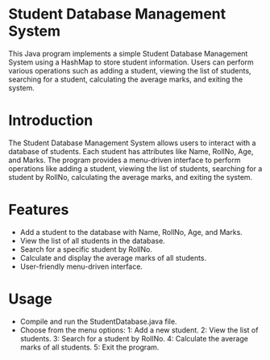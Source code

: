 # Student Database Management System
This Java program implements a simple Student Database Management System using a HashMap to store student information. Users can perform various operations such as adding a student, viewing the list of students, searching for a student, calculating the average marks, and exiting the system.

# Introduction
The Student Database Management System allows users to interact with a database of students. Each student has attributes like Name, RollNo, Age, and Marks. The program provides a menu-driven interface to perform operations like adding a student, viewing the list of students, searching for a student by RollNo, calculating the average marks, and exiting the system.

# Features
- Add a student to the database with Name, RollNo, Age, and Marks.
- View the list of all students in the database.
- Search for a specific student by RollNo.
- Calculate and display the average marks of all students.
- User-friendly menu-driven interface.

# Usage
- Compile and run the StudentDatabase.java file.
- Choose from the menu options:
1: Add a new student.
2: View the list of students.
3: Search for a student by RollNo.
4: Calculate the average marks of all students.
5: Exit the program.
